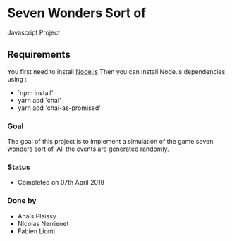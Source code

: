 # Seven Wonders Sort of
Javascript Project

## Requirements
You first need to install [Node.js](https://nodejs.org/en/download/)
Then you can install Node.js dependencies using :
* `npm install'
* yarn add 'chai'
* yarn add 'chai-as-promised'

### Goal
The goal of this project is to implement a simulation of the game seven wonders sort of.
All the events are generated randomly.

### Status 
* Completed on 07th April 2019

### Done by 
* Anaïs Plaissy 
* Nicolas Nerrienet 
* Fabien Lionti
